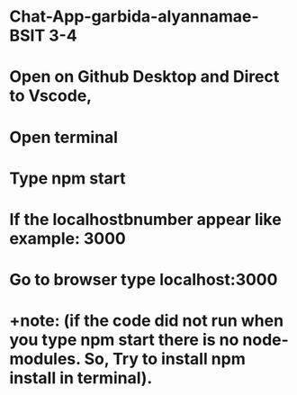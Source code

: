 # Chat-App-garbida-alyannamae-BSIT 3-4

# Open on Github Desktop and Direct to Vscode,

# Open terminal

# Type npm start

# If the localhostbnumber appear like example: 3000

# Go to browser type localhost:3000

# +note: (if the code did not run when you type npm start there is no node-modules. So, Try to install npm install in terminal).